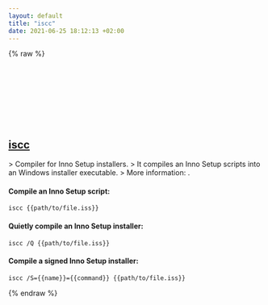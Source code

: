 ```yaml
---
layout: default
title: "iscc"
date: 2021-06-25 18:12:13 +02:00
---
```

{% raw %}
<h2 id="iscc">
  <a href="/en/windows/iscc.html">iscc</a> <a href="#iscc"><svg class="icon">
    <use href="/assets/images/unicode_sprite.svg#link" />
  </svg></a>
</h2>
> Compiler for Inno Setup installers.
> It compiles an Inno Setup scripts into an Windows installer executable.
> More information: <https://jrsoftware.org/isinfo.php>.

#### Compile an Inno Setup script:
```shell
iscc {{path/to/file.iss}}
```
#### Quietly compile an Inno Setup installer:
```shell
iscc /Q {{path/to/file.iss}}
```
#### Compile a signed Inno Setup installer:
```shell
iscc /S={{name}}={{command}} {{path/to/file.iss}}
```
{% endraw %}